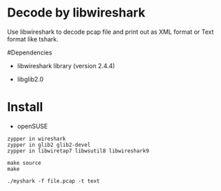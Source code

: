 # Decode by libwireshark
Use libwireshark to decode pcap file and print out as XML format or Text format like tshark.

#Dependencies
* libwireshark library (version 2.4.4)

* libglib2.0

# Install
- openSUSE
```
zypper in wireshark
zypper in glib2 glib2-devel
zypper in libwiretap7 libwsutil8 libwireshark9

make source
make

./myshark -f file.pcap -t text
```
